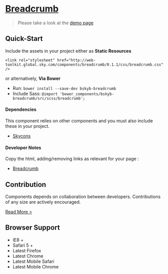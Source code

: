 [Breadcrumb](http://skyglobal.github.io/breadcrumb/) 
========================

> Please take a look at the [demo page](http://skyglobal.github.io/breadcrumb/)

## Quick-Start

Include the assets in your project either as **Static Resources**

```
<link rel="stylesheet" href="http://web-toolkit.global.sky.com/components/breadcrumb/0.1.1/css/breadcrumb.css" />
```

or alternatively, **Via Bower**

 * Run: `bower install --save-dev bskyb-breadcrumb`
 * Include Sass: `@import 'bower_components/bskyb-breadcrumb/src/scss/breadcrumb';`

#### Dependencies

This component relies on other components and you must also include these in your project.

 * [Skycons](https://github.com/skyglobal/skycons)

#### Developer Notes

Copy the html, adding/removing links as relevant for your page :

 * [Breadcrumb](demo/_includes/breadcrumb.html)


## Contribution

Components depends on collaboration between developers. Contributions of any size are actively encouraged.

[Read More >](CONTRIBUTING.md)

## Browser Support

 * IE8 +
 * Safari 5 +
 * Latest Firefox
 * Latest Chrome
 * Latest Mobile Safari
 * Latest Mobile Chrome
